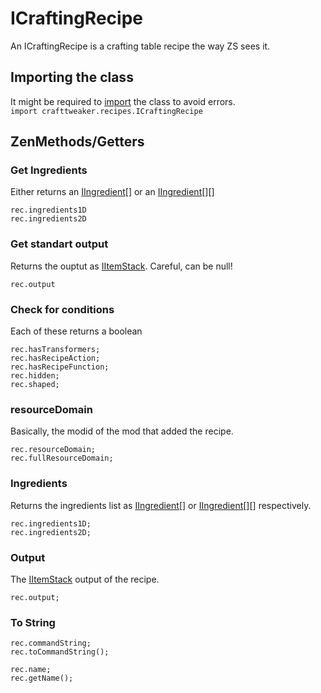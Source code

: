 # ICraftingRecipe

An ICraftingRecipe is a crafting table recipe the way ZS sees it.

## Importing the class

It might be required to [import](/AdvancedFunctions/Import/) the class to avoid errors.  
`import crafttweaker.recipes.ICraftingRecipe`

## ZenMethods/Getters

### Get Ingredients

Either returns an [IIngredient](/Vanilla/Variable_Types/IIngredient/)[] or an [IIngredient](/Vanilla/Variable_Types/IIngredient/)[][]

```zenscript
rec.ingredients1D
rec.ingredients2D
```

### Get standart output

Returns the ouptut as [IItemStack](/Vanilla/Items/IItemStack/). Careful, can be null!

```zenscript
rec.output
```

### Check for conditions

Each of these returns a boolean

```zenscript
rec.hasTransformers;
rec.hasRecipeAction;
rec.hasRecipeFunction;
rec.hidden;
rec.shaped;
```

### resourceDomain

Basically, the modid of the mod that added the recipe.

```zenscript
rec.resourceDomain;
rec.fullResourceDomain;
```

### Ingredients

Returns the ingredients list as [IIngredient](/Vanilla/Variable_Types/IIngredient/)\[] or [IIngredient](/Vanilla/Variable_Types/IIngredient/)\[]\[] respectively.

```zenscript
rec.ingredients1D;
rec.ingredients2D;
```

### Output

The [IItemStack](/Vanilla/Items/IItemStack/) output of the recipe.

```zenscript
rec.output;
```

### To String

```zenscript
rec.commandString;
rec.toCommandString();

rec.name;
rec.getName();
```